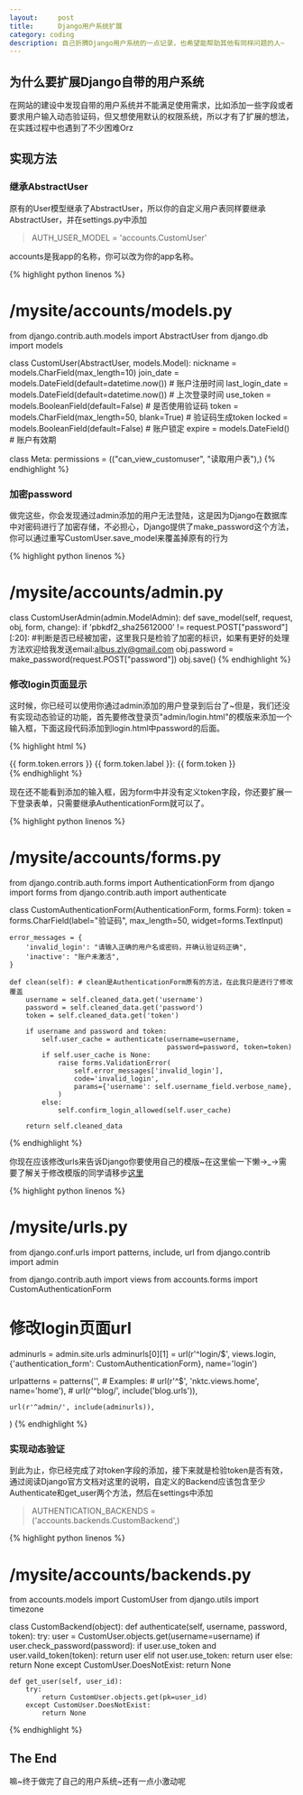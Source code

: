 ```yaml
---
layout:     post
title:      Django用户系统扩展
category: coding
description: 自己折腾Django用户系统的一点记录，也希望能帮助其他有同样问题的人~
---
```


## 为什么要扩展Django自带的用户系统

在网站的建设中发现自带的用户系统并不能满足使用需求，比如添加一些字段或者要求用户输入动态验证码，但又想使用默认的权限系统，所以才有了扩展的想法，在实践过程中也遇到了不少困难Orz

## 实现方法

### 继承AbstractUser

原有的User模型继承了AbstractUser，所以你的自定义用户表同样要继承AbstractUser，并在settings.py中添加

> AUTH_USER_MODEL = 'accounts.CustomUser'

accounts是我app的名称，你可以改为你的app名称。

{% highlight python linenos %}
# /mysite/accounts/models.py
from django.contrib.auth.models import AbstractUser
from django.db import models

class CustomUser(AbstractUser, models.Model):
   nickname = models.CharField(max_length=10)
   join_date = models.DateField(default=datetime.now()) # 账户注册时间
   last_login_date = models.DateField(default=datetime.now()) # 上次登录时间
   use_token = models.BooleanField(default=False) # 是否使用验证码
   token = models.CharField(max_length=50, blank=True) # 验证码生成token
   locked = models.BooleanField(default=False) # 账户锁定
   expire = models.DateField() # 账户有效期

   class Meta:
       permissions = (("can_view_customuser", "读取用户表"),)
{% endhighlight %}

### 加密password

做完这些，你会发现通过admin添加的用户无法登陆，这是因为Django在数据库中对密码进行了加密存储，不必担心，Django提供了make_password这个方法，你可以通过重写CustomUser.save_model来覆盖掉原有的行为

{% highlight python linenos %}
# /mysite/accounts/admin.py
class CustomUserAdmin(admin.ModelAdmin):
    def save_model(self, request, obj, form, change):
        if 'pbkdf2_sha256$12000$' != request.POST["password"][:20]: #判断是否已经被加密，这里我只是检验了加密的标识，如果有更好的处理方法欢迎给我发送email:albus.zly@gmail.com
            obj.password = make_password(request.POST["password"])
        obj.save()
{% endhighlight %}

### 修改login页面显示

这时候，你已经可以使用你通过admin添加的用户登录到后台了~但是，我们还没有实现动态验证的功能，首先要修改登录页"admin/login.html"的模版来添加一个输入框，下面这段代码添加到login.html中password的后面。

{% highlight html %}
<!-- /django/contrib/admin/templates/admin/login.html -->
<div class="form-row">
    {{ form.token.errors }}
    <label for="id_token" class="required">{{ form.token.label }}:</label> {{ form.token }}
</div>
{% endhighlight %}

现在还不能看到添加的输入框，因为form中并没有定义token字段，你还要扩展一下登录表单，只需要继承AuthenticationForm就可以了。

{% highlight python linenos %}
# /mysite/accounts/forms.py
from django.contrib.auth.forms import AuthenticationForm
from django import forms
from django.contrib.auth import authenticate

class CustomAuthenticationForm(AuthenticationForm, forms.Form):
    token = forms.CharField(label="验证码", max_length=50, widget=forms.TextInput)

    error_messages = {
        'invalid_login': "请输入正确的用户名或密码，并确认验证码正确",
        'inactive': "账户未激活",
    }

    def clean(self): # clean是AuthenticationForm原有的方法，在此我只是进行了修改覆盖
        username = self.cleaned_data.get('username')
        password = self.cleaned_data.get('password')
        token = self.cleaned_data.get('token')

        if username and password and token:
            self.user_cache = authenticate(username=username,
                                           password=password, token=token)
            if self.user_cache is None:
                raise forms.ValidationError(
                    self.error_messages['invalid_login'],
                    code='invalid_login',
                    params={'username': self.username_field.verbose_name},
                )
            else:
                self.confirm_login_allowed(self.user_cache)

        return self.cleaned_data
{% endhighlight %}

你现在应该修改urls来告诉Django你要使用自己的模版~在这里偷一下懒→_→需要了解关于修改模版的同学请移步[这里][]

{% highlight python linenos %}
# /mysite/urls.py
from django.conf.urls import patterns, include, url
from django.contrib import admin

from django.contrib.auth import views
from accounts.forms import CustomAuthenticationForm

# 修改login页面url
adminurls = admin.site.urls
adminurls[0][1] = url(r'^login/$', views.login, {'authentication_form': CustomAuthenticationForm}, name='login')

urlpatterns = patterns('',
    # Examples:
    # url(r'^$', 'nktc.views.home', name='home'),
    # url(r'^blog/', include('blog.urls')),

    url(r'^admin/', include(adminurls)),
)
{% endhighlight %}

### 实现动态验证

到此为止，你已经完成了对token字段的添加，接下来就是检验token是否有效，通过阅读Django官方文档对这里的说明，自定义的Backend应该包含至少Authenticate和get_user两个方法，然后在settings中添加

> AUTHENTICATION_BACKENDS = ('accounts.backends.CustomBackend',)

{% highlight python linenos %}
# /mysite/accounts/backends.py
from accounts.models import CustomUser
from django.utils import timezone

class CustomBackend(object):
    def authenticate(self, username, password, token):
        try:
            user = CustomUser.objects.get(username=username)
            if user.check_password(password):
                if user.use_token and user.vaild_token(token):
                    return user
                elif not user.use_token:
                    return user
            else:
                return None
        except CustomUser.DoesNotExist:
            return None

    def get_user(self, user_id):
        try:
            return CustomUser.objects.get(pk=user_id)
        except CustomUser.DoesNotExist:
            return None
{% endhighlight %}

## The End

嘛~终于做完了自己的用户系统~还有一点小激动呢

[这里]: http://www.ibm.com/developerworks/cn/opensource/os-django-admin/index.html
